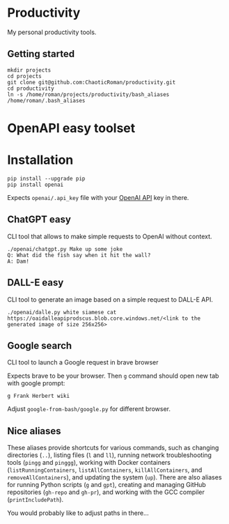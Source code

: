 # Productivity

My personal productivity tools.

## Getting started

```
mkdir projects
cd projects
git clone git@github.com:ChaoticRoman/productivity.git
cd productivity
ln -s /home/roman/projects/productivity/bash_aliases /home/roman/.bash_aliases
```

# OpenAPI easy toolset

# Installation

```
pip install --upgrade pip
pip install openai
```

Expects `openai/.api_key` file with your [OpenAI API](https://platform.openai.com/account/api-keys) key in there.

## ChatGPT easy

CLI tool that allows to make simple requests to OpenAI without context.

```
./openai/chatgpt.py Make up some joke
Q: What did the fish say when it hit the wall?
A: Dam!
```

## DALL-E easy

CLI tool to generate an image based on a simple request to DALL-E API.

```
./openai/dalle.py white siamese cat
https://oaidalleapiprodscus.blob.core.windows.net/<link to the generated image of size 256x256>
```

## Google search

CLI tool to launch a Google request in brave browser

Expects brave to be your browser.  Then `g` command should open new tab with google prompt:

```
g Frank Herbert wiki
```

Adjust `google-from-bash/google.py` for different browser.

## Nice aliases

These aliases provide shortcuts for various commands, such as changing
directories (`..`), listing files (`l` and `ll`), running network troubleshooting
tools (`pingg` and `pinggg`), working with Docker containers
(`listRunningContainers`, `listAllContainers`, `killAllContainers`, and
`removeAllContainers`), and updating the system (`up`). There are also aliases for
running Python scripts (`g` and `gpt`), creating and managing GitHub repositories
(`gh-repo` and `gh-pr`), and working with the GCC compiler (`printIncludePath`).

You would probably like to adjust paths in there...
